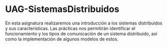 # UAG-SistemasDistribuidos

En esta asignatura realizaremos una introducción a los sistemas distribuidos y sus características. Las prácticas nos permitirán identificar el funcionamiento y los tipos de comunicación de un sistema distribuido, así como la implementación de algunos modelos de estos.

